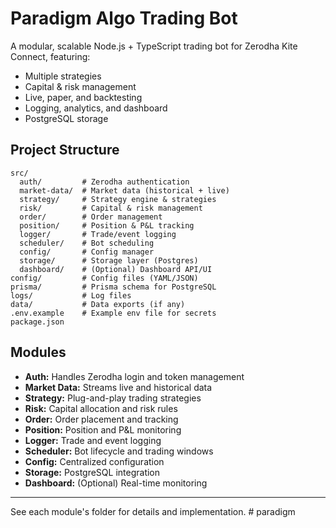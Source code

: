 # Paradigm Algo Trading Bot

A modular, scalable Node.js + TypeScript trading bot for Zerodha Kite Connect, featuring:
- Multiple strategies
- Capital & risk management
- Live, paper, and backtesting
- Logging, analytics, and dashboard
- PostgreSQL storage

## Project Structure

```
src/
  auth/         # Zerodha authentication
  market-data/  # Market data (historical + live)
  strategy/     # Strategy engine & strategies
  risk/         # Capital & risk management
  order/        # Order management
  position/     # Position & P&L tracking
  logger/       # Trade/event logging
  scheduler/    # Bot scheduling
  config/       # Config manager
  storage/      # Storage layer (Postgres)
  dashboard/    # (Optional) Dashboard API/UI
config/         # Config files (YAML/JSON)
prisma/         # Prisma schema for PostgreSQL
logs/           # Log files
data/           # Data exports (if any)
.env.example    # Example env file for secrets
package.json
```

## Modules
- **Auth:** Handles Zerodha login and token management
- **Market Data:** Streams live and historical data
- **Strategy:** Plug-and-play trading strategies
- **Risk:** Capital allocation and risk rules
- **Order:** Order placement and tracking
- **Position:** Position and P&L monitoring
- **Logger:** Trade and event logging
- **Scheduler:** Bot lifecycle and trading windows
- **Config:** Centralized configuration
- **Storage:** PostgreSQL integration
- **Dashboard:** (Optional) Real-time monitoring

---

See each module's folder for details and implementation. #   p a r a d i g m  
 